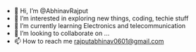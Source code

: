 - 👋 Hi, I’m @AbhinavRajput
- 👀 I’m interested in exploring new things, coding, techie
 stuff
- 🌱 I’m currently learning Electronics and telecommunication
- 💞️ I’m looking to collaborate on ...
- 📫 How to reach me rajputabhinav0601@gmail.com

<!---
AbhinavRajput-blackstar/AbhinavRajput-blackstar is a ✨ special ✨ repository because its `README.md` (this file) appears on your GitHub profile.
You can click the Preview link to take a look at your changes.
--->
